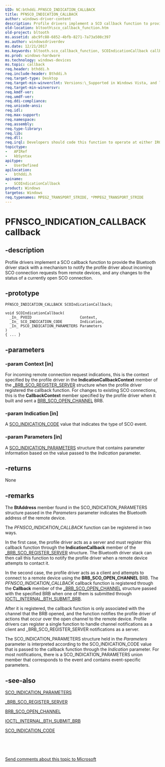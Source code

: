 ```yaml
---
UID: NC:bthddi.PFNSCO_INDICATION_CALLBACK
title: PFNSCO_INDICATION_CALLBACK
author: windows-driver-content
description: Profile drivers implement a SCO callback function to provide the Bluetooth driver stack with a mechanism to notify the profile driver about incoming SCO connection requests from remote devices, and any changes to the status of a currently open SCO connection.
old-location: bltooth\sco_callback_function.htm
old-project: bltooth
ms.assetid: abc9fc88-6852-4bfb-8271-7a73a508c397
ms.author: windowsdriverdev
ms.date: 12/21/2017
ms.keywords: bltooth.sco_callback_function, SCOIndicationCallback callback function [Bluetooth Devices], SCOIndicationCallback, PFNSCO_INDICATION_CALLBACK, PFNSCO_INDICATION_CALLBACK, bthddi/SCOIndicationCallback, bth_funcs_05d035df-348d-42c0-8041-5d3822b0346e.xml
ms.prod: windows-hardware
ms.technology: windows-devices
ms.topic: callback
req.header: bthddi.h
req.include-header: Bthddi.h
req.target-type: Desktop
req.target-min-winverclnt: Versions:\_Supported in Windows Vista, and later.
req.target-min-winversvr: 
req.kmdf-ver: 
req.umdf-ver: 
req.ddi-compliance: 
req.unicode-ansi: 
req.idl: 
req.max-support: 
req.namespace: 
req.assembly: 
req.type-library: 
req.lib: 
req.dll: 
req.irql: Developers should code this function to operate at either IRQL = DISPATCH_LEVEL (if the callback   function does not access paged memory), or IRQL = PASSIVE_LEVEL (if the callback function must access   paged memory)
topictype:
-	APIRef
-	kbSyntax
apitype:
-	UserDefined
apilocation:
-	bthddi.h
apiname:
-	SCOIndicationCallback
product: Windows
targetos: Windows
req.typenames: MPEG2_TRANSPORT_STRIDE, *PMPEG2_TRANSPORT_STRIDE
---
```


# PFNSCO_INDICATION_CALLBACK callback


## -description


Profile drivers implement a SCO callback function to provide the Bluetooth driver stack with a
  mechanism to notify the profile driver about incoming SCO connection requests from remote devices, and any
  changes to the status of a currently open SCO connection.


## -prototype


````
PFNSCO_INDICATION_CALLBACK SCOIndicationCallback;

void SCOIndicationCallback(
  _In_ PVOID                      Context,
  _In_ SCO_INDICATION_CODE        Indication,
  _In_ PSCO_INDICATION_PARAMETERS Parameters
)
{ ... }
````


## -parameters




### -param Context [in]

For incoming remote connection request indications, this is the context specified by the profile
     driver in the 
     <b>IndicationCallbackContext</b> member of the 
     <a href="..\bthddi\ns-bthddi-_brb_sco_register_server.md">_BRB_SCO_REGISTER_SERVER</a> structure
     when the profile driver registered the callback function. For changes to existing SCO connections, this
     is the 
     <b>CallbackContext</b> member specified by the profile driver when it built and sent a 
     <a href="https://msdn.microsoft.com/library/windows/hardware/ff536626">BRB_SCO_OPEN_CHANNEL</a> BRB.


### -param Indication [in]

A 
     <a href="..\bthddi\ne-bthddi-_sco_indication_code.md">SCO_INDICATION_CODE</a> value that indicates
     the type of SCO event.


### -param Parameters [in]

A 
     <a href="..\bthddi\ns-bthddi-_sco_indication_parameters.md">
     SCO_INDICATION_PARAMETERS</a> structure that contains parameter information based on the value passed
     to the 
     <i>Indication</i> parameter.


## -returns



None




## -remarks



The 
    <b>BtAddress</b> member found in the SCO_INDICATION_PARAMETERS structure passed in the 
    <i>Parameters</i> parameter indicates the Bluetooth address of the remote device.

The 
    <i>PFNSCO_INDICATION_CALLBACK</i> function can be registered in two ways.

In the first case, the profile driver acts as a server and must register this callback function
    through the 
    <b>IndicationCallback</b> member of the 
    <a href="..\bthddi\ns-bthddi-_brb_sco_register_server.md">_BRB_SCO_REGISTER_SERVER</a> structure.
    The Bluetooth driver stack can then call this function to notify the profile driver when a remote device
    attempts to contact it.

In the second case, the profile driver acts as a client and attempts to connect to a remote device
    using the <b>BRB_SCO_OPEN_CHANNEL</b> BRB. The 
    <i>PFNSCO_INDICATION_CALLBACK</i> callback function is registered through the 
    <b>Callback</b> member of the 
    <a href="..\bthddi\ns-bthddi-_brb_sco_open_channel.md">_BRB_SCO_OPEN_CHANNEL</a> structure passed
    with the specified BRB when one of them is submitted through 
    <a href="..\bthioctl\ni-bthioctl-ioctl_internal_bth_submit_brb.md">
    IOCTL_INTERNAL_BTH_SUBMIT_BRB</a>.

After it is registered, the callback function is only associated with the channel that the BRB opened,
    and the function notifies the profile driver of actions that occur over the open channel to the remote
    device. Profile drivers can register a single function to handle channel notifications as a client and
    _BRB_SCO_REGISTER_SERVER notifications as a server.

The SCO_INDICATION_PARAMETERS structure held in the 
    <i>Parameters</i> parameter is interpreted according to the SCO_INDICATION_CODE value that is passed to
    the callback function through the 
    <i>Indication</i> parameter. For most notifications, there is a SCO_INDICATION_PARAMETERS union member
    that corresponds to the event and contains event-specific parameters.




## -see-also

<a href="..\bthddi\ns-bthddi-_sco_indication_parameters.md">SCO_INDICATION_PARAMETERS</a>



<a href="..\bthddi\ns-bthddi-_brb_sco_register_server.md">_BRB_SCO_REGISTER_SERVER</a>



<a href="https://msdn.microsoft.com/library/windows/hardware/ff536626">BRB_SCO_OPEN_CHANNEL</a>



<a href="..\bthioctl\ni-bthioctl-ioctl_internal_bth_submit_brb.md">IOCTL_INTERNAL_BTH_SUBMIT_BRB</a>



<a href="..\bthddi\ne-bthddi-_sco_indication_code.md">SCO_INDICATION_CODE</a>



 

 

<a href="mailto:wsddocfb@microsoft.com?subject=Documentation%20feedback [bltooth\bltooth]:%20PFNSCO_INDICATION_CALLBACK callback function%20 RELEASE:%20(12/21/2017)&amp;body=%0A%0APRIVACY STATEMENT%0A%0AWe use your feedback to improve the documentation. We don't use your email address for any other purpose, and we'll remove your email address from our system after the issue that you're reporting is fixed. While we're working to fix this issue, we might send you an email message to ask for more info. Later, we might also send you an email message to let you know that we've addressed your feedback.%0A%0AFor more info about Microsoft's privacy policy, see http://privacy.microsoft.com/en-us/default.aspx." title="Send comments about this topic to Microsoft">Send comments about this topic to Microsoft</a>

